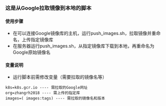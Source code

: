 ### 这是从Google拉取镜像到本地的脚本


#### 使用步骤
* 在可以连接Google镜像库的主机，运行push_images.sh，拉取镜像并重命名，上传指定镜像库
* 在服务器运行push_images.sh，从指定镜像库下载到本地，再重命名为Google原始镜像名

#### 变量说明
* 运行脚本前需修改变量（需要拉取的镜像名等）
```
k8s=k8s.gcr.io ---- 需拉取的Google网址
org=zhangrh2018 ---- 需上传的指定库
images=( images:tags) ---- 需拉取的镜像名和版本

```
